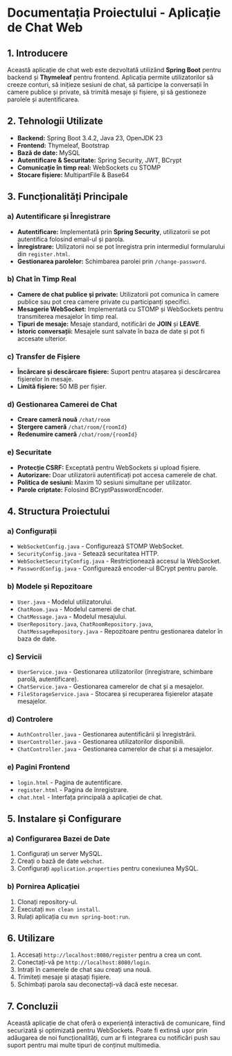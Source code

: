 # Documentația Proiectului - Aplicație de Chat Web

## 1. Introducere
Această aplicație de chat web este dezvoltată utilizând **Spring Boot** pentru backend și **Thymeleaf** pentru frontend. Aplicația permite utilizatorilor să creeze conturi, să inițieze sesiuni de chat, să participe la conversații în camere publice și private, să trimită mesaje și fișiere, și să gestioneze parolele și autentificarea.

## 2. Tehnologii Utilizate
- **Backend:** Spring Boot 3.4.2, Java 23, OpenJDK 23
- **Frontend:** Thymeleaf, Bootstrap
- **Bază de date:** MySQL
- **Autentificare & Securitate:** Spring Security, JWT, BCrypt
- **Comunicație în timp real:** WebSockets cu STOMP
- **Stocare fișiere:** MultipartFile & Base64

## 3. Funcționalități Principale
### a) Autentificare și Înregistrare
- **Autentificare:** Implementată prin **Spring Security**, utilizatorii se pot autentifica folosind email-ul și parola.
- **Înregistrare:** Utilizatorii noi se pot înregistra prin intermediul formularului din `register.html`.
- **Gestionarea parolelor:** Schimbarea parolei prin `/change-password`.

### b) Chat în Timp Real
- **Camere de chat publice și private:** Utilizatorii pot comunica în camere publice sau pot crea camere private cu participanți specifici.
- **Mesagerie WebSocket:** Implementată cu STOMP și WebSockets pentru transmiterea mesajelor în timp real.
- **Tipuri de mesaje:** Mesaje standard, notificări de **JOIN** și **LEAVE**.
- **Istoric conversații:** Mesajele sunt salvate în baza de date și pot fi accesate ulterior.

### c) Transfer de Fișiere
- **Încărcare și descărcare fișiere:** Suport pentru atașarea și descărcarea fișierelor în mesaje.
- **Limită fișiere:** 50 MB per fișier.

### d) Gestionarea Camerei de Chat
- **Creare cameră nouă** `/chat/room`
- **Ștergere cameră** `/chat/room/{roomId}`
- **Redenumire cameră** `/chat/room/{roomId}`

### e) Securitate
- **Protecție CSRF:** Exceptată pentru WebSockets și upload fișiere.
- **Autorizare:** Doar utilizatorii autentificați pot accesa camerele de chat.
- **Politica de sesiuni:** Maxim 10 sesiuni simultane per utilizator.
- **Parole criptate:** Folosind BCryptPasswordEncoder.

## 4. Structura Proiectului

### a) Configurații
- `WebSocketConfig.java` - Configurează STOMP WebSocket.
- `SecurityConfig.java` - Setează securitatea HTTP.
- `WebSocketSecurityConfig.java` - Restricționează accesul la WebSocket.
- `PasswordConfig.java` - Configurează encoder-ul BCrypt pentru parole.

### b) Modele și Repozitoare
- `User.java` - Modelul utilizatorului.
- `ChatRoom.java` - Modelul camerei de chat.
- `ChatMessage.java` - Modelul mesajului.
- `UserRepository.java`, `ChatRoomRepository.java`, `ChatMessageRepository.java` - Repozitoare pentru gestionarea datelor în baza de date.

### c) Servicii
- `UserService.java` - Gestionarea utilizatorilor (înregistrare, schimbare parolă, autentificare).
- `ChatService.java` - Gestionarea camerelor de chat și a mesajelor.
- `FileStorageService.java` - Stocarea și recuperarea fișierelor atașate mesajelor.

### d) Controlere
- `AuthController.java` - Gestionarea autentificării și înregistrării.
- `UserController.java` - Gestionarea utilizatorilor disponibili.
- `ChatController.java` - Gestionarea camerelor de chat și a mesajelor.

### e) Pagini Frontend
- `login.html` - Pagina de autentificare.
- `register.html` - Pagina de înregistrare.
- `chat.html` - Interfața principală a aplicației de chat.

## 5. Instalare și Configurare

### a) Configurarea Bazei de Date
1. Configurați un server MySQL.
2. Creați o bază de date `webchat`.
3. Configurați `application.properties` pentru conexiunea MySQL.

### b) Pornirea Aplicației
1. Clonați repository-ul.
2. Executați `mvn clean install`.
3. Rulați aplicația cu `mvn spring-boot:run`.

## 6. Utilizare
1. Accesați `http://localhost:8080/register` pentru a crea un cont.
2. Conectați-vă pe `http://localhost:8080/login`.
3. Intrați în camerele de chat sau creați una nouă.
4. Trimiteți mesaje și atașați fișiere.
5. Schimbați parola sau deconectați-vă dacă este necesar.

## 7. Concluzii
Această aplicație de chat oferă o experiență interactivă de comunicare, fiind securizată și optimizată pentru WebSockets. Poate fi extinsă ușor prin adăugarea de noi funcționalități, cum ar fi integrarea cu notificări push sau suport pentru mai multe tipuri de conținut multimedia.

